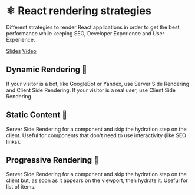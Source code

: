 # ⚛️ React rendering strategies

Different strategies to render React applications in order to get the best performance while keeping SEO, Developer Experience and User Experience.

[Slides](https://slides.com/miguelangeldurangarcia/react-rendering-strategies#)
[Video](https://www.youtube.com/watch?v=v7ql02xHRtg&feature=youtu.be)

## Dynamic Rendering 🔀
If your visitor is a bot, like GoogleBot or Yandex, use Server Side Rendering and Client Side Rendering.
If your visitor is a real user, use Client Side Rendering.

## Static Content 📸
Server Side Rendering for a component and skip the hydration step on the client. Useful for components that don't need to use interactivity (like SEO links).

## Progressive Rendering 🏁
Server Side Rendering for a component and skip the hydration step on the client but, as soon as it appears on the viewport, then hydrate it. Useful for list of items.
